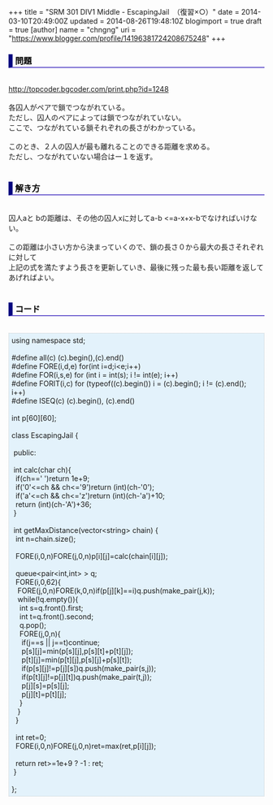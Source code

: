 +++
title = "SRM 301 DIV1 Middle - EscapingJail　（復習×○）"
date = 2014-03-10T20:49:00Z
updated = 2014-08-26T19:48:10Z
blogimport = true
draft = true
[author]
	name = "chngng"
	uri = "https://www.blogger.com/profile/14196381724208675248"
+++

<div dir="ltr" style="text-align: left;" trbidi="on"><h3 style="border-bottom: 2px solid slateblue; border-left: 8px solid navy; color: black; padding: 0px 0px 1px 5px;">問題 </h3><br /><a href="http://topcoder.bgcoder.com/print.php?id=1248" target="_blank">http://topcoder.bgcoder.com/print.php?id=1248</a><br /><br />各囚人がペアで鎖でつながれている。<br />ただし、囚人のペアによっては鎖でつながれていない。<br />ここで、つながれている鎖それぞれの長さがわかっている。<br /><br />このとき、２人の囚人が最も離れることのできる距離を求める。<br />ただし、つながれていない場合はー１を返す。<br /><br /><h3 style="border-bottom: 2px solid slateblue; border-left: 8px solid navy; color: black; padding: 0px 0px 1px 5px;">解き方 </h3><br />囚人aと bの距離は、その他の囚人xに対してa-b &lt;=a-x+x-bでなければいけない。<br /><br />この距離は小さい方から決まっていくので、鎖の長さ０から最大の長さそれぞれに対して<br />上記の式を満たすよう長さを更新していき、最後に残った最も長い距離を返してあげればよい。<br /><br /><h3 style="border-bottom: 2px solid slateblue; border-left: 8px solid navy; color: black; padding: 0px 0px 1px 5px;">コード </h3><br /><div style="background-color: #e3f2fb; border: 1px dotted #CCCCCC; padding: 5px;">using namespace std;<br /><br />#define all(c) (c).begin(),(c).end()<br />#define FORE(i,d,e) for(int i=d;i&lt;e;i++)<br />#define FOR(i,s,e) for (int i = int(s); i != int(e); i++)<br />#define FORIT(i,c) for (typeof((c).begin()) i = (c).begin(); i != (c).end(); i++)<br />#define ISEQ(c) (c).begin(), (c).end()<br /><br />int p[60][60];<br /><br />class EscapingJail {<br /><br /><span class="Apple-tab-span" style="white-space: pre;"> </span>public:<br /><br /><span class="Apple-tab-span" style="white-space: pre;"> </span>int calc(char ch){<br /><span class="Apple-tab-span" style="white-space: pre;">  </span>if(ch==' ')return 1e+9;<br /><span class="Apple-tab-span" style="white-space: pre;">  </span>if('0'&lt;=ch &amp;&amp; ch&lt;='9')return (int)(ch-'0');<br /><span class="Apple-tab-span" style="white-space: pre;">  </span>if('a'&lt;=ch &amp;&amp; ch&lt;='z')return (int)(ch-'a')+10;<br /><span class="Apple-tab-span" style="white-space: pre;">  </span>return (int)(ch-'A')+36;<br /><span class="Apple-tab-span" style="white-space: pre;"> </span>}<br /><br /><span class="Apple-tab-span" style="white-space: pre;"> </span>int getMaxDistance(vector&lt;string&gt; chain) {<br /><span class="Apple-tab-span" style="white-space: pre;">  </span>int n=chain.size();<br /><br /><span class="Apple-tab-span" style="white-space: pre;">  </span>FORE(i,0,n)FORE(j,0,n)p[i][j]=calc(chain[i][j]);<br /><br /><span class="Apple-tab-span" style="white-space: pre;">  </span>queue&lt;pair&lt;int,int&gt; &gt; q;<br /><span class="Apple-tab-span" style="white-space: pre;">  </span>FORE(i,0,62){<br /><span class="Apple-tab-span" style="white-space: pre;">   </span>FORE(j,0,n)FORE(k,0,n)if(p[j][k]==i)q.push(make_pair(j,k));<br /><span class="Apple-tab-span" style="white-space: pre;">   </span>while(!q.empty()){<br /><span class="Apple-tab-span" style="white-space: pre;">    </span>int s=q.front().first;<br /><span class="Apple-tab-span" style="white-space: pre;">    </span>int t=q.front().second;<br /><span class="Apple-tab-span" style="white-space: pre;">    </span>q.pop();<br /><span class="Apple-tab-span" style="white-space: pre;">    </span>FORE(j,0,n){<br /><span class="Apple-tab-span" style="white-space: pre;">     </span>if(j==s || j==t)continue;<br /><span class="Apple-tab-span" style="white-space: pre;">     </span>p[s][j]=min(p[s][j],p[s][t]+p[t][j]);<br /><span class="Apple-tab-span" style="white-space: pre;">     </span>p[t][j]=min(p[t][j],p[s][j]+p[s][t]);<br /><span class="Apple-tab-span" style="white-space: pre;">     </span>if(p[s][j]!=p[j][s])q.push(make_pair(s,j));<br /><span class="Apple-tab-span" style="white-space: pre;">     </span>if(p[t][j]!=p[j][t])q.push(make_pair(t,j));<br /><span class="Apple-tab-span" style="white-space: pre;">     </span>p[j][s]=p[s][j];<br /><span class="Apple-tab-span" style="white-space: pre;">     </span>p[j][t]=p[t][j];<br /><span class="Apple-tab-span" style="white-space: pre;">    </span>}<br /><span class="Apple-tab-span" style="white-space: pre;">   </span>}<br /><span class="Apple-tab-span" style="white-space: pre;">  </span>}<br /><br /><span class="Apple-tab-span" style="white-space: pre;">  </span>int ret=0;<br /><span class="Apple-tab-span" style="white-space: pre;">  </span>FORE(i,0,n)FORE(j,0,n)ret=max(ret,p[i][j]);<br /><br /><span class="Apple-tab-span" style="white-space: pre;">  </span>return ret&gt;=1e+9 ? -1 : ret;<br /><span class="Apple-tab-span" style="white-space: pre;"> </span>}<br /><br />};</div></div>
